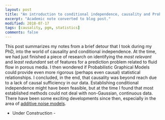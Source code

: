 ```yaml
---
layout: post
title: "An introduction to conditional independence, causality and Probabilistic Graphical Models"
excerpt: "Academic note converted to blog post."
modified: 2018-07-17
tags: [causality, pgm, statistics]
comments: false
---
```


This post summarizes my notes from a brief detour that I took during my PhD, into the world of causality and conditional independence. At the time, we had just finished a piece of research on identifying the *most relevant* and *least redundant* set of features for a prediction problem related to fluid flow in porous media. I then wondered if Probabilistic Graphical Models could provide even more rigorous (perhaps even causal) statistical relationships. I concluded, in the end, that causality was beyond reach due to a lack of causal sufficiency in our data. Establishing conditional independence might have been feasible, but at the time I found that most established methods could not deal with non-Gaussian, continuous data. There have been some exciting developments since then, especially in the area of [additive noise models](https://arxiv.org/abs/1309.6779).

- Under Construction - 
